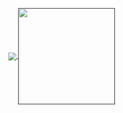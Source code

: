 <!---
![Anurag's GitHub stats](https://github-readme-stats.vercel.app/api?username=rzdtjb&show_icons=true&theme=radical)
![Top Langs](https://github-readme-stats.vercel.app/api/top-langs/?username=rzdtjb&layout=compact&theme=radical)
--->

<a href="">
  <img  align="center"  src="https://github-readme-stats.vercel.app/api?username=rzdtjb&show_icons=true&theme=radical" />
</a>   
<a href="">
  <img  align="center" height="195" src="https://github-readme-stats.vercel.app/api/top-langs/?username=rzdtjb&layout=compact&theme=radical" />
</a>

<!---
rzdtjb/rzdtjb is a ✨ special ✨ repository because its `README.md` (this file) appears on your GitHub profile.
You can click the Preview link to take a look at your changes.
--->
